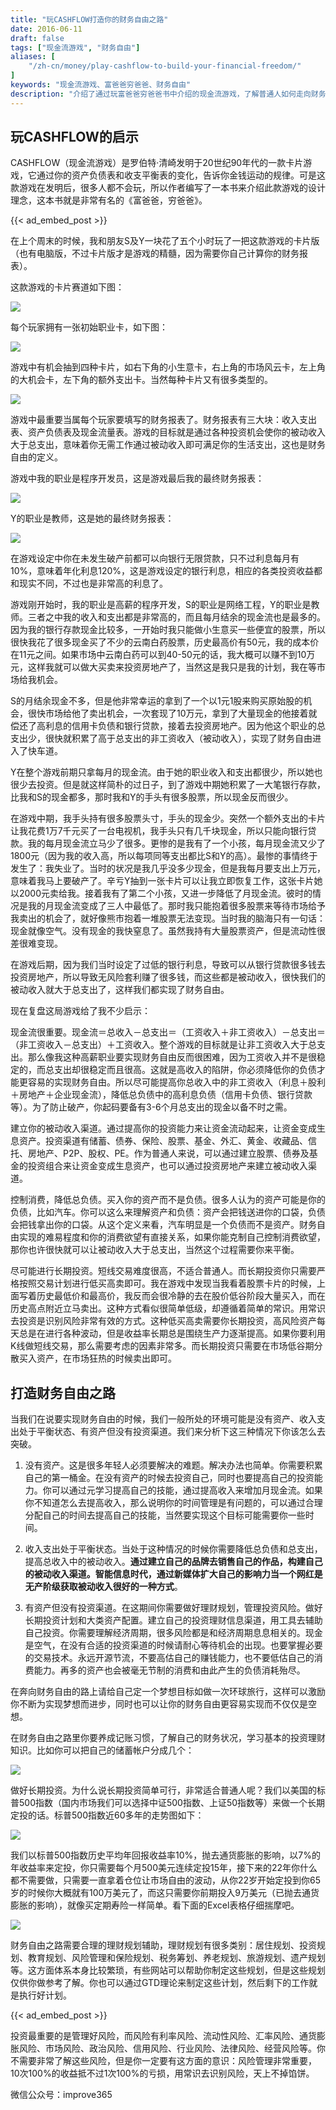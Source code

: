 ```yaml
---
title: "玩CASHFLOW打造你的财务自由之路"
date: 2016-06-11
draft: false
tags: ["现金流游戏", "财务自由"]
aliases: [
    "/zh-cn/money/play-cashflow-to-build-your-financial-freedom/"
]
keywords: "现金流游戏、富爸爸穷爸爸、财务自由"
description: "介绍了通过玩富爸爸穷爸爸书中介绍的现金流游戏，了解普通人如何走向财务自由之路，还有一些关于财务会计报表的知识介绍，如收入支出与资产负债及现金流量表的知识"
---
```


## 玩CASHFLOW的启示

CASHFLOW（现金流游戏）是罗伯特·清崎发明于20世纪90年代的一款卡片游戏，它通过你的资产负债表和收支平衡表的变化，告诉你金钱运动的规律。可是这款游戏在发明后，很多人都不会玩，所以作者编写了一本书来介绍此款游戏的设计理念，这本书就是非常有名的《富爸爸，穷爸爸》。

{{< ad_embed_post >}}

在上个周末的时候，我和朋友S及Y一块花了五个小时玩了一把这款游戏的卡片版（也有电脑版，不过卡片版才是游戏的精髓，因为需要你自己计算你的财务报表）。

这款游戏的卡片赛道如下图：

![](2019-12-22-22-00-10.png)

每个玩家拥有一张初始职业卡，如下图：

![](2019-12-22-22-00-25.png)

游戏中有机会抽到四种卡片，如右下角的小生意卡，右上角的市场风云卡，左上角的大机会卡，左下角的额外支出卡。当然每种卡片又有很多类型的。

![](2019-12-22-22-00-42.png)

游戏中最重要当属每个玩家要填写的财务报表了。财务报表有三大块：收入支出表、资产负债表及现金流量表。游戏的目标就是通过各种投资机会使你的被动收入大于总支出，意味着你无需工作通过被动收入即可满足你的生活支出，这也是财务自由的定义。

游戏中我的职业是程序开发员，这是游戏最后我的最终财务报表：

![](2019-12-22-22-00-53.png)

Y的职业是教师，这是她的最终财务报表：

![](2019-12-22-22-01-04.png)

在游戏设定中你在未发生破产前都可以向银行无限贷款，只不过利息每月有10%，意味着年化利息120%，这是游戏设定的银行利息，相应的各类投资收益都和现实不同，不过也是非常高的利息了。

游戏刚开始时，我的职业是高薪的程序开发，S的职业是网络工程，Y的职业是教师。三者之中我的收入和支出都是非常高的，而且每月结余的现金流也是最多的。因为我的银行存款现金比较多，一开始时我只能做小生意买一些便宜的股票，所以很快我花了很多现金买了不少的云南白药股票，历史最高价有50元，我的成本价在11元之间。如果市场中云南白药可以到40-50元的话，我大概可以赚不到10万元，这样我就可以做大买卖来投资房地产了，当然这是我只是我的计划，我在等市场给我机会。

S的月结余现金不多，但是他非常幸运的拿到了一个以1元1股来购买原始股的机会，很快市场给他了卖出机会，一次套现了10万元，拿到了大量现金的他接着就偿还了高利息的信用卡负债和银行贷款，接着去投资房地产。因为他这个职业的总支出少，很快就积累了高于总支出的非工资收入（被动收入），实现了财务自由进入了快车道。

Y在整个游戏前期只拿每月的现金流。由于她的职业收入和支出都很少，所以她也很少去投资。但是就这样简朴的过日子，到了游戏中期她积累了一大笔银行存款，比我和S的现金都多，那时我和Y的手头有很多股票，所以现金反而很少。

在游戏中期，我手头持有很多股票头寸，手头的现金少。突然一个额外支出的卡片让我花费1万7千元买了一台电视机，我手头只有几千块现金，所以只能向银行贷款。我的每月现金流立马少了很多。更惨的是我有了一个小孩，每月现金流又少了1800元（因为我的收入高，所以每项同等支出都比S和Y的高）。最惨的事情终于发生了：我失业了。当时的状况是我几乎没多少现金，但是我每月要支出上万元，意味着我马上要破产了。辛亏Y抽到一张卡片可以让我立即恢复工作，这张卡片她以2000元卖给我。接着我有了第二个小孩，又进一步降低了月现金流。彼时的情况是我的月现金流变成了三人中最低了。那时我只能抱着很多股票来等待市场给予我卖出的机会了，就好像熊市抱着一堆股票无法变现。当时我的脑海只有一句话：现金就像空气。没有现金的我快窒息了。虽然我持有大量股票资产，但是流动性很差很难变现。

在游戏后期，因为我们当时设定了过低的银行利息，导致可以从银行贷款很多钱去投资房地产，所以导致无风险套利赚了很多钱，而这些都是被动收入，很快我们的被动收入就大于总支出了，这样我们都实现了财务自由。

现在复盘这局游戏给了我不少启示：

现金流很重要。现金流＝总收入－总支出＝（工资收入＋非工资收入）－总支出＝（非工资收入－总支出）＋工资收入。整个游戏的目标就是让非工资收入大于总支出。那么像我这种高薪职业要实现财务自由反而很困难，因为工资收入并不是很稳定的，而总支出却很稳定而且很高。这就是高收入的陷阱，你必须降低你的负债才能更容易的实现财务自由。所以尽可能提高你总收入中的非工资收入（利息＋股利＋房地产＋企业现金流），降低总负债中的高利息负债（信用卡负债、银行贷款等）。为了防止破产，你起码要备有3-6个月总支出的现金以备不时之需。

建立你的被动收入渠道。通过提高你的投资能力来让资金流动起来，让资金变成生息资产。投资渠道有储蓄、债券、保险、股票、基金、外汇、黄金、收藏品、信托、房地产、P2P、股权、PE。作为普通人来说，可以通过建立股票、债券及基金的投资组合来让资金变成生息资产，也可以通过投资房地产来建立被动收入渠道。

控制消费，降低总负债。买入你的资产而不是负债。很多人认为的资产可能是你的负债，比如汽车。你可以这么来理解资产和负债：资产会把钱送进你的口袋，负债会把钱拿出你的口袋。从这个定义来看，汽车明显是一个负债而不是资产。财务自由实现的难易程度和你的消费欲望有直接关系，如果你能克制自己控制消费欲望，那你也许很快就可以让被动收入大于总支出，当然这个过程需要你来平衡。

尽可能进行长期投资。短线交易难度很高，不适合普通人。而长期投资你只需要严格按照交易计划进行低买高卖即可。我在游戏中发现当我看着股票卡片的时候，上面写着历史最低价和最高价，我反而会很冷静的去在股价低谷阶段大量买入，而在历史高点附近立马卖出。这种方式看似很简单低级，却遵循着简单的常识。用常识去投资是识别风险非常有效的方式。这种低买高卖需要你长期投资，高风险资产每天总是在进行各种波动，但是收益率长期总是围绕生产力逐渐提高。如果你要利用K线做短线交易，那么需要考虑的因素非常多。而长期投资只需要在市场低谷期分散买入资产，在市场狂热的时候卖出即可。

## 打造财务自由之路

当我们在说要实现财务自由的时候，我们一般所处的环境可能是没有资产、收入支出处于平衡状态、有资产但没有投资渠道。我们来分析下这三种情况下你该怎么去突破。

1. 没有资产。这是很多年轻人必须要解决的难题。解决办法也简单。你需要积累自己的第一桶金。在没有资产的时候去投资自己，同时也要提高自己的投资能力。你可以通过元学习提高自己的技能，通过提高收入来增加月现金流。如果你不知道怎么去提高收入，那么说明你的时间管理是有问题的，可以通过合理分配自己的时间去提高自己的技能，当然要实现这个目标可能需要你一些时间。

2. 收入支出处于平衡状态。当处于这种情况的时候你需要降低总负债和总支出，提高总收入中的被动收入。**通过建立自己的品牌去销售自己的作品，构建自己的被动收入渠道。智能信息时代，通过新媒体扩大自己的影响力当一个网红是无产阶级获取被动收入很好的一种方式**。

3. 有资产但没有投资渠道。在这期间你需要做好理财规划，管理投资风险。做好长期投资计划和大类资产配置。建立自己的投资理财信息渠道，用工具去辅助自己投资。你需要理解经济周期，很多风险都是和经济周期息息相关的。现金是空气，在没有合适的投资渠道的时候请耐心等待机会的出现。也要掌握必要的交易技术。永远开源节流，不要高估自己的赚钱能力，也不要低估自己的消费能力。再多的资产也会被毫无节制的消费和由此产生的负债消耗殆尽。

在奔向财务自由的路上请给自己定一个梦想目标如做一次环球旅行，这样可以激励你不断为实现梦想而进步，同时也可以让你的财务自由更容易实现而不仅仅是空想。

在财务自由之路里你要养成记账习惯，了解自己的财务状况，学习基本的投资理财知识。比如你可以把自己的储蓄帐户分成几个：

![](2019-12-22-22-02-06.png)

做好长期投资。为什么说长期投资简单可行，非常适合普通人呢？我们以美国的标普500指数（国内市场我们可以选择中证500指数、上证50指数等）来做一个长期定投的话。标普500指数近60多年的走势图如下：

![](2019-12-22-22-02-27.png)

我们以标普500指数历史平均年回报收益率10%，抛去通货膨胀的影响，以7%的年收益率来定投，你只需要每个月500美元连续定投15年，接下来的22年你什么都不需要做，只需要一直拿着仓位让市场自由的波动，从你22岁开始定投到你65岁的时候你大概就有100万美元了，而这只需要你前期投入9万美元（已抛去通货膨胀的影响），就像买定期寿险一样简单。看下面的Excel表格仔细揣摩吧。

![](2019-12-22-22-02-46.png)

财务自由之路需要合理的理财规划辅助，理财规划有很多类别：居住规划、投资规划、教育规划、风险管理和保险规划、税务筹划、养老规划、旅游规划、遗产规划等。这方面体系本身比较繁琐，有些网站可以帮助你制定这些规划，但是这些规划仅供你做参考了解。你也可以通过GTD理论来制定这些计划，然后剩下的工作就是执行好计划。

{{< ad_embed_post >}}

投资最重要的是管理好风险，而风险有利率风险、流动性风险、汇率风险、通货膨胀风险、市场风险、政治风险、信用风险、行业风险、法律风险、经营风险等。你不需要非常了解这些风险，但是你一定要有这方面的意识：风险管理非常重要，10次100%的收益抵不过1次100%的亏损，用常识去识别风险，天上不掉馅饼。

微信公众号：improve365